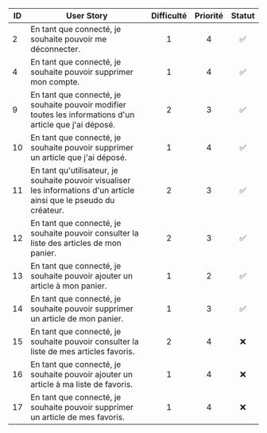 ID | User Story | Difficulté | Priorité | Statut
-- | -- | :--: | :--: | :--:
2 | En tant que connecté, je souhaite pouvoir me déconnecter. | 1 | 4 | :white_check_mark:
4 | En tant que connecté, je souhaite pouvoir supprimer mon compte. | 1 | 4 | :white_check_mark:
9 | En tant que connecté, je souhaite pouvoir modifier toutes les informations d'un article que j'ai déposé. | 2 | 3 | :white_check_mark:
10 | En tant que connecté, je souhaite pouvoir supprimer un article que j'ai déposé. | 1 | 4 | :white_check_mark:
11 | En tant qu'utilisateur, je souhaite pouvoir visualiser les informations d'un article ainsi que le pseudo du créateur. | 2 | 3 | :white_check_mark:
12 | En tant que connecté, je souhaite pouvoir consulter la liste des articles de mon panier. | 2 | 3 | :white_check_mark:
13 | En tant que connecté, je souhaite pouvoir ajouter un article à mon panier. | 1 | 2 | :white_check_mark:
14 | En tant que connecté, je souhaite pouvoir supprimer un article de mon panier. | 1 | 3 | :white_check_mark:
15 | En tant que connecté, je souhaite pouvoir consulter la liste de mes articles favoris. | 2 | 4 | :x:
16 | En tant que connecté, je souhaite pouvoir ajouter un article à ma liste de favoris. | 1 | 4 | :x:
17 | En tant que connecté, je souhaite pouvoir supprimer un article de mes favoris. | 1 | 4 | :x:
